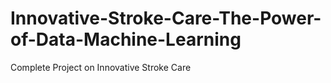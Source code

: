# Innovative-Stroke-Care-The-Power-of-Data-Machine-Learning
Complete Project on Innovative Stroke Care
